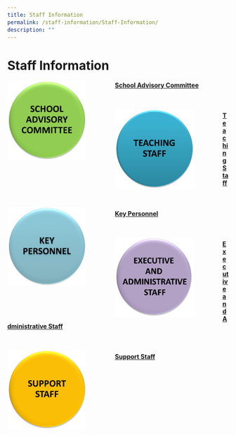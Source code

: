 ```yaml
---
title: Staff Information
permalink: /staff-information/Staff-Information/
description: ""
---
```

Staff Information
=================

<img src="/images/SchoolAdvisory.png"
style="width:180px;height:180px;margin-right:65px;" align = "left">

#### [School Advisory Committee](/Staff-Information/School-Advisory-Committee/)

```

```
```

```

<img src="/images/Teaching%20Staff.png"
style="width:180px;height:180px;margin-right:65px;" align = "left">

#### [Teaching Staff](/teaching-staff/Teaching-Staff/)

```

```
```

```

<img src="/images/KeyPersonnel.png" style="width:180px;height:180px;margin-right:65px;" align = "left">

#### [Key Personnel](/Staff-Information/Key-Personnel/)

```

```
```

```

<img src="/images/EAS.png" style="width:180px;height:180px;margin-right:65px;" align = "left">

#### [Executive and Administrative Staff](/Staff-Information/Executive-and-Administrative-Staff/)

```

```
```

```

<img src="/images/SupportStaff.png" style="width:180px;height:180px;margin-right:65px;" align = "left">

#### [Support Staff](/Staff-Information/Support-Staff/)